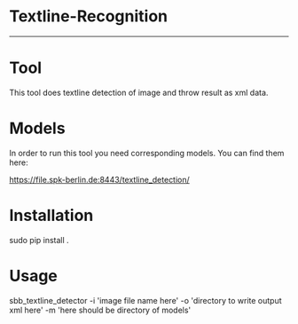 # Textline-Recognition

***
# Tool
This tool does textline detection of image and throw result as xml data.

# Models
In order to run this tool you need corresponding models. You can find them here:

https://file.spk-berlin.de:8443/textline_detection/

# Installation

sudo pip install .

# Usage

sbb_textline_detector -i 'image file name here' -o 'directory to write output xml here' -m 'here should be directory of models'






